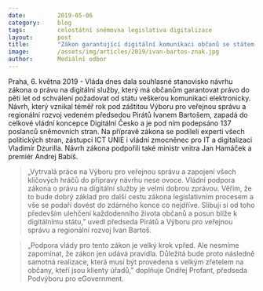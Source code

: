 ```yaml
---
date:         2019-05-06
category:     blog
tags:         celostátní sněmovna legislativa digitalizace
layout:       post
title:        "Zákon garantující digitální komunikaci občanů se státem má podporu vlády"
image:        /assets/img/articles/2019/ivan-bartos-znak.jpg
author:       Mediální odbor
---
```


Praha, 6. května 2019 - Vláda dnes dala souhlasné stanovisko návrhu zákona o právu na digitální služby, který má občanům garantovat právo do pěti let od schválení požadovat od státu veškerou komunikaci elektronicky. Návrh, který vznikal téměř rok pod záštitou Výboru pro veřejnou správu a regionální rozvoj vedeném předsedou Pirátů Ivanem Bartošem, zapadá do celkové vládní koncepce Digitální Česko a je pod ním podepsáno 137 poslanců sněmovních stran. Na přípravě zákona se podíleli experti všech politických stran, zástupci ICT UNIE i vládní zmocněnec pro IT a digitalizaci Vladimír Dzurilla. Návrh zákona podpořili také ministr vnitra Jan Hamáček a premiér Andrej Babiš.

> „Vytrvalá práce na Výboru pro veřejnou správu a zapojení všech klíčových hráčů do přípravy návrhu nese ovoce. Vládní podpora zákona o právu na digitální služby je velmi dobrou zprávou. Věřím, že to bude dobrý základ pro další cestu zákona legislativním procesem a vše se podaří dovést do zdárného konce co nejdříve. Slibuji si od toho především ulehčení každodenního života občanů a posun blíže k digitálnímu státu,” uvedl předseda Pirátů a Výboru pro veřejnou správu a regionální rozvoj Ivan Bartoš.

> „Podpora vlády pro tento zákon je velký krok vpřed. Ale nesmíme zapomínat, že zákon jen udává pravidla. Důležitá bude proto následně samotná realizace, která musí být provedena s velkým zřetelem na občany, kteří jsou klienty úřadů,” doplňuje Ondřej Profant, předseda Podvýboru pro eGovernment.
